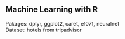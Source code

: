 ## Machine Learning with R
Pakages: dplyr, ggplot2, caret, e1071, neuralnet        
Dataset: hotels from tripadvisor
